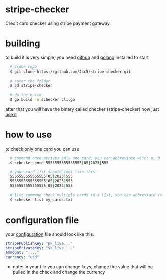 # stripe-checker
Credit card checker using stripe payment gateway.

# building
to build it is very simple, you need [github]() and [golang]() installed to start
```bash
  # clone repo
  $ git clone https://github.com/J4c5/stripe-checker.git
  
  # enter the folder
  $ cd stripe-checker
  
  # do the build
  $ go build -o schecker cli.go
```
after that you will have the binary called checker (stripe-checker) now just [use it](https://github.com/J4c5/stripe-checker/edit/main/README.md#how-to-use)

# how to use
to check only one card you can use
```bash
  # command once arrives only one card, you can abbreviate with: o, 0
  $ schecker once 5555555555555555|05|2025|555  
```
```bash
  # your card list should look like this:
  5555555555555555|05|2025|555
  5555555555555555|05|2025|555
  5555555555555555|05|2025|555
  
  # list command check multiple cards in a list, you can abbreviate it with: l
  $ schecker list my_cards.txt
```

# configuration file
your [configuration](https://github.com/J4c5/stripe-checker/blob/main/config.yaml) file should look like this:
```yaml
stripePublishKey: "pk_live..."
stripePrivateKey: "sk_live_..."
ammount: "...."
currency: "usd"
```
- note: in your file you can change keys, change the value that will be pulled in the check and change the currency
